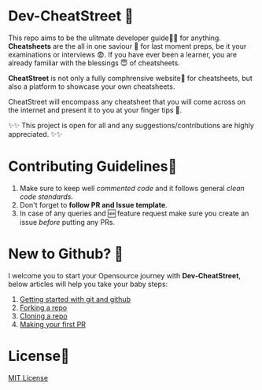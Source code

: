 # Dev-CheatStreet 🚀

This repo aims to be the ulitmate developer guide🐱‍💻 for anything. **Cheatsheets** are the all in one saviour 💪 for last moment preps, be it your examinations or interviews 😨‍. If you have ever been a learner, you are already familiar with the blessings 😇 of cheatsheets. 

**CheatStreet** is not only a fully comphrensive website🚀 for cheatsheets, but also a platform to showcase your own cheatsheets. 

CheatStreet will encompass any cheatsheet that you will come across on the internet and present it to you at your finger tips 🤌. 

✨✨ This project is open for all and any suggestions/contributions are highly appreciated. ✨✨


# Contributing Guidelines📍
1. Make sure to keep well *commented code* and it follows general *clean code standards*.
2.  Don't forget to **follow PR and Issue template**.
3. In case of any queries and 🆕 feature request make sure you create an issue *before* putting any PRs.


# New to Github? 👶
I welcome you to start your Opensource journey with **Dev-CheatStreet**, below articles will help you take your baby steps:

1. [Getting started with git and github](https://towardsdatascience.com/getting-started-with-git-and-github-6fcd0f2d4ac6)
2. [Forking a repo](https://docs.github.com/en/get-started/quickstart/fork-a-repo)
3. [Cloning a repo](https://docs.github.com/en/desktop/contributing-and-collaborating-using-github-desktop/working-with-your-remote-repository-on-github-or-github-enterprise/creating-an-issue-or-pull-request)
4. [Making your first PR](https://opensource.com/article/19/7/create-pull-request-github)


# License📜
[MIT License](https://github.com/iamakkkhil/Dev-CheatStreet/blob/main/LICENSE)
